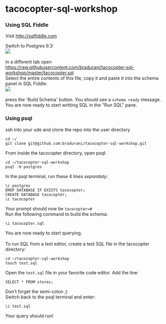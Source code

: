 # tacocopter-sql-workshop

<h3>Using SQL Fiddle</h3>

Visit <a href='http://sqlfiddle.com'>http://sqlfiddle.com</a>

Switch to Postgres 9.3:<br/>
<img src="https://github.com/bradurani/tacocopter-sql-workshop/blob/master/images/switch_to_postgres.png"/>
<br/>
<br/>
In a different tab open <a href="https://raw.githubusercontent.com/bradurani/tacocopter-sql-workshop/master/tacocopter.sql"/>https://raw.githubusercontent.com/bradurani/tacocopter-sql-workshop/master/tacocopter.sql</a>
<br/>
Select the entire contents of this file, copy it and paste it into the schema panel in SQL Fiddle:<br/>
<img src="https://github.com/bradurani/tacocopter-sql-workshop/blob/master/images/paste_sql.png"/>
<br/>
<br/>
press the 'Build Schema' button. You should see a <code>schema ready</code> message. You are now ready to start writting SQL in the "Run SQL" pane.

<h3>Using psql</h3>
ssh into your ude and clone the repo into the user directory<br/>

```
cd ~/
git clone git@github.com:bradurani/tacocopter-sql-workshop.git
```

From inside the tacocopter directory, open psql:
```
cd ~/tacocopter-sql-workshop
psql -U postgres
```
In the psql terminal, run these 4 lines <i>separately</i>:
```
\c postgres
DROP DATABASE IF EXISTS tacocopter;
CREATE DATABASE tacocopter;
\c tacocopter
```
Your prompt should now be `tacocopter=#`<br/>
Run the following command to build the schema:
```
\i tacocopter.sql
```
You are now ready to start querying.
<br/><br/>
To run SQL from a text editor, create a test SQL file in the tacocopter directory:
```
cd ~/tacocopter-sql-workshop
touch test.sql
```
Open the `test.sql` file in your favorite code editor. Add the line:
```
SELECT * FROM stores;
```
Don't forget the semi-colon ;)<br>
Switch back to the psql terminal and enter:
```
\i test.sql
```
Your query should run!
